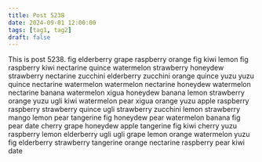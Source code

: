 ```yaml
---
title: Post 5238
date: 2024-09-01 12:00:00
tags: [tag1, tag2]
draft: false
---
```

This is post 5238.
fig
elderberry
grape
raspberry
orange
fig
kiwi
lemon
fig
raspberry
kiwi
nectarine
quince
watermelon
strawberry
honeydew
strawberry
nectarine
zucchini
elderberry
zucchini
orange
quince
yuzu
yuzu
quince
nectarine
watermelon
watermelon
nectarine
honeydew
watermelon
nectarine
banana
watermelon
xigua
honeydew
banana
lemon
strawberry
orange
yuzu
ugli
kiwi
watermelon
pear
xigua
orange
yuzu
apple
raspberry
raspberry
strawberry
quince
ugli
strawberry
zucchini
lemon
strawberry
mango
lemon
pear
tangerine
fig
honeydew
pear
watermelon
banana
fig
pear
date
cherry
grape
honeydew
apple
tangerine
fig
kiwi
cherry
yuzu
raspberry
lemon
elderberry
ugli
ugli
grape
lemon
orange
watermelon
yuzu
fig
elderberry
strawberry
tangerine
orange
nectarine
raspberry
pear
kiwi
date
